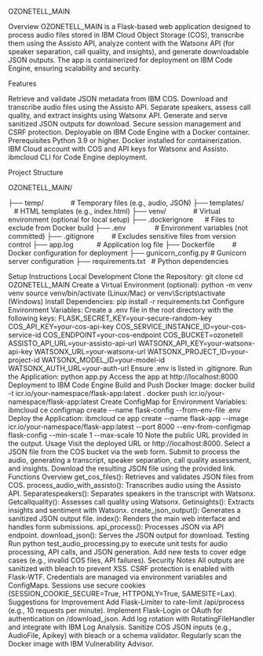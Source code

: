 OZONETELL_MAIN

Overview
OZONETELL_MAIN is a Flask-based web application designed to process audio files stored in IBM Cloud Object Storage (COS), transcribe them using the Assisto API, analyze content with the Watsonx API (for speaker separation, call quality, and insights), and generate downloadable JSON outputs. The app is containerized for deployment on IBM Code Engine, ensuring scalability and security.

Features

Retrieve and validate JSON metadata from IBM COS.
Download and transcribe audio files using the Assisto API.
Separate speakers, assess call quality, and extract insights using Watsonx API.
Generate and serve sanitized JSON outputs for download.
Secure session management and CSRF protection.
Deployable on IBM Code Engine with a Docker container.
Prerequisites
Python 3.9 or higher.
Docker installed for containerization.
IBM Cloud account with COS and API keys for Watsonx and Assisto.
ibmcloud CLI for Code Engine deployment.

Project Structure

OZONETELL_MAIN/

├── temp/              # Temporary files (e.g., audio, JSON)
├── templates/         # HTML templates (e.g., index.html)
├── venv/              # Virtual environment (optional for local setup)
├── .dockerignore      # Files to exclude from Docker build
├── .env               # Environment variables (not committed)
├── .gitignore         # Excludes sensitive files from version control
├── app.log            # Application log file
├── Dockerfile         # Docker configuration for deployment
├── gunicorn_config.py # Gunicorn server configuration
├── requirements.txt   # Python dependencies


Setup Instructions
Local Development
Clone the Repository:
git clone <repository-url>
cd OZONETELL_MAIN
Create a Virtual Environment (optional):
python -m venv venv
source venv/bin/activate (Linux/Mac) or venv\Scripts\activate (Windows)
Install Dependencies:
pip install -r requirements.txt
Configure Environment Variables:
Create a .env file in the root directory with the following keys:
FLASK_SECRET_KEY=your-secure-random-key
COS_API_KEY=your-cos-api-key
COS_SERVICE_INSTANCE_ID=your-cos-service-id
COS_ENDPOINT=your-cos-endpoint
COS_BUCKET=ozonetell
ASSISTO_API_URL=your-assisto-api-url
WATSONX_API_KEY=your-watsonx-api-key
WATSONX_URL=your-watsonx-url
WATSONX_PROJECT_ID=your-project-id
WATSONX_MODEL_ID=your-model-id
WATSONX_AUTH_URL=your-auth-url
Ensure .env is listed in .gitignore.
Run the Application:
python app.py
Access the app at http://localhost:8000
Deployment to IBM Code Engine
Build and Push Docker Image:
docker build -t icr.io/your-namespace/flask-app:latest .
docker push icr.io/your-namespace/flask-app:latest
Create ConfigMap for Environment Variables:
ibmcloud ce configmap create --name flask-config --from-env-file .env
Deploy the Application:
ibmcloud ce app create --name flask-app --image icr.io/your-namespace/flask-app:latest --port 8000 --env-from-configmap flask-config --min-scale 1 --max-scale 10
Note the public URL provided in the output.
Usage
Visit the deployed URL or http://localhost:8000.
Select a JSON file from the COS bucket via the web form.
Submit to process the audio, generating a transcript, speaker separation, call quality assessment, and insights.
Download the resulting JSON file using the provided link.
Functions Overview
get_cos_files(): Retrieves and validates JSON files from COS.
process_audio_with_assisto(): Transcribes audio using the Assisto API.
Separatespeakers(): Separates speakers in the transcript with Watsonx.
Getcallquality(): Assesses call quality using Watsonx.
Getinsights(): Extracts insights and sentiment with Watsonx.
create_json_output(): Generates a sanitized JSON output file.
index(): Renders the main web interface and handles form submissions.
api_process(): Processes JSON via API endpoint.
download_json(): Serves the JSON output for download.
Testing
Run python test_audio_processing.py to execute unit tests for audio processing, API calls, and JSON generation.
Add new tests to cover edge cases (e.g., invalid COS files, API failures).
Security Notes
All outputs are sanitized with bleach to prevent XSS.
CSRF protection is enabled with Flask-WTF.
Credentials are managed via environment variables and ConfigMaps.
Sessions use secure cookies (SESSION_COOKIE_SECURE=True, HTTPONLY=True, SAMESITE=Lax).
Suggestions for Improvement
Add Flask-Limiter to rate-limit /api/process (e.g., 10 requests per minute).
Implement Flask-Login or OAuth for authentication on /download_json.
Add log rotation with RotatingFileHandler and integrate with IBM Log Analysis.
Sanitize COS JSON inputs (e.g., AudioFile, Apikey) with bleach or a schema validator.
Regularly scan the Docker image with IBM Vulnerability Advisor.
